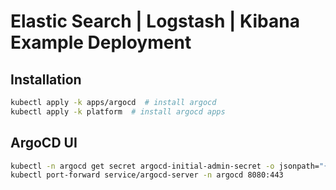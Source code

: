 # Elastic Search | Logstash | Kibana Example Deployment

## Installation

```bash
kubectl apply -k apps/argocd  # install argocd
kubectl apply -k platform  # install argocd apps
```

## ArgoCD UI

```bash
kubectl -n argocd get secret argocd-initial-admin-secret -o jsonpath="{.data.password}" | base64 -d; echo
kubectl port-forward service/argocd-server -n argocd 8080:443
```
